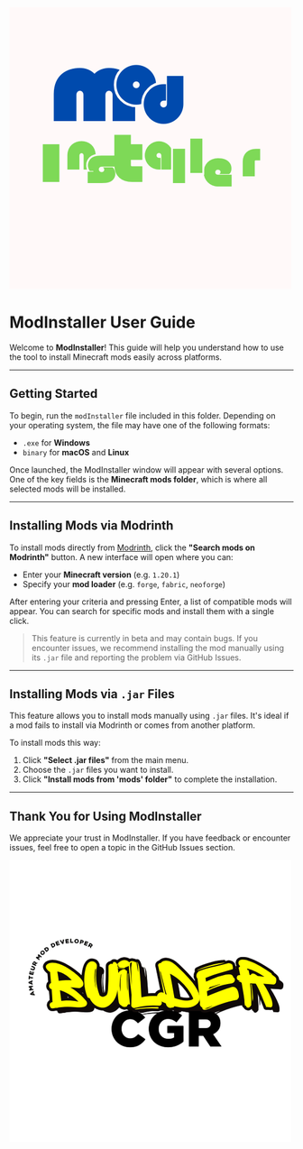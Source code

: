 ![logo](assets/logo.png)

# ModInstaller User Guide

Welcome to **ModInstaller**! This guide will help you understand how to use the tool to install Minecraft mods easily across platforms.

---

## Getting Started

To begin, run the `modInstaller` file included in this folder. Depending on your operating system, the file may have one of the following formats:

- `.exe` for **Windows**  
- `binary` for **macOS** and **Linux**  

Once launched, the ModInstaller window will appear with several options. One of the key fields is the **Minecraft mods folder**, which is where all selected mods will be installed.

---

## Installing Mods via Modrinth

To install mods directly from [Modrinth](https://modrinth.com), click the **"Search mods on Modrinth"** button. A new interface will open where you can:

- Enter your **Minecraft version** (e.g. `1.20.1`)
- Specify your **mod loader** (e.g. `forge`, `fabric`, `neoforge`)

After entering your criteria and pressing Enter, a list of compatible mods will appear. You can search for specific mods and install them with a single click.

> This feature is currently in beta and may contain bugs. If you encounter issues, we recommend installing the mod manually using its `.jar` file and reporting the problem via GitHub Issues.

---

## Installing Mods via `.jar` Files

This feature allows you to install mods manually using `.jar` files. It's ideal if a mod fails to install via Modrinth or comes from another platform.

To install mods this way:

1. Click **"Select .jar files"** from the main menu.
2. Choose the `.jar` files you want to install.
3. Click **"Install mods from 'mods' folder"** to complete the installation.

---

## Thank You for Using ModInstaller

We appreciate your trust in ModInstaller. If you have feedback or encounter issues, feel free to open a topic in the GitHub Issues section.

![buildercgr](assets/buildercgr.png "buildercgr")

